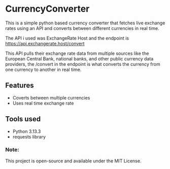 # CurrencyConverter
This is a simple python based currency converter that fetches live exchange rates using an API and converts between different currencies in real time.

The API i used was ExchangeRate Host and the endpoint is https://api.exchangerate.host/convert

This API pulls their exchange rate data from multiple sources like the European Central Bank, national banks, and other public currency data providers,
the /convert in the endpoint is what converts the currency from one currency to another in real time.

## Features
- Coverts between multiple currencies
- Uses real time exchange rate

## Tools used
- Python 3.13.3
- requests library

### Note:
This project is open-source and available under the MIT License.


